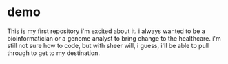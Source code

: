 # demo
This is my first repository
i'm excited about it. 
i always wanted to be a bioinformatician or a genome analyst to bring change to the healthcare. 
i'm still not sure how to code, but with sheer will, i guess, i'll be able to pull through to get to my destination. 